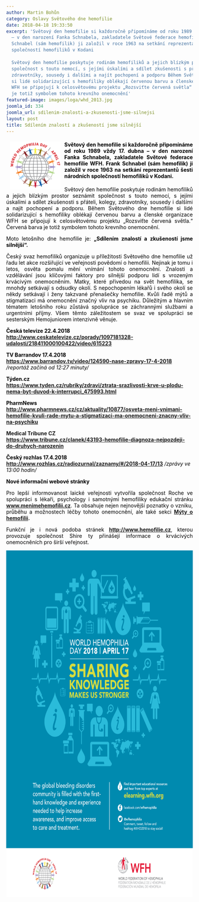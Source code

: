 ```yaml
---
author: Martin Bohůn
category: Oslavy Světového dne hemofilie
date: 2018-04-18 19:33:50
excerpt: 'Světový den hemofilie si každoročně připomínáme od roku 1989 vždy 17 dubna
  – v den narození Fanka Schnabela, zakladatele Světové federace hemofilie WFH Frank
  Schnabel (sám hemofilik) ji založil v roce 1963 na setkání reprezentantů šesti národních
  společností hemofiliků v Kodani

  Světový den hemofilie poskytuje rodinám hemofiliků a jejich blízkým prostor seznámit
  společnost s touto nemocí, s jejími úskalími a sdílet zkušenosti s přáteli, kolegy,
  zdravotníky, sousedy i dalšími a najít pochopení a podporu Během Světového dne hemofilie
  si lidé solidarizující s hemofiliky oblékají červenou barvu a členské organizace
  WFH se připojují k celosvětovému projektu „Rozsviťte červená světla“ Červená barva
  je totiž symbolem tohoto krevního onemocnění'
featured-image: images/loga/whd_2013.jpg
joomla_id: 334
joomla_url: sdilenim-znalosti-a-zkusenosti-jsme-silnejsi
layout: post
title: Sdílením znalostí a zkušeností jsme silnější
---
```


<h4 style="text-align: justify;"><img src="images/loga/whd_2013.jpg" border="0" width="137" height="129" style="float: left; margin-left: 10px; margin-right: 10px;" /><span style="color: #000000;">Světový den hemofilie si každoročně připomínáme od roku 1989 vždy 17. dubna – v den narození Fanka Schnabela, zakladatele Světové federace hemofilie WFH. Frank Schnabel (sám hemofilik) ji založil v roce 1963 na setkání reprezentantů šesti národních společností hemofiliků v Kodani.</span></h4>
<p style="text-align: justify;"><span style="color: #000000;">Světový den hemofilie poskytuje rodinám hemofiliků a jejich blízkým prostor seznámit společnost s touto nemocí, s jejími úskalími a sdílet zkušenosti s přáteli, kolegy, zdravotníky, sousedy i dalšími a najít pochopení a podporu. Během Světového dne hemofilie si lidé solidarizující s hemofiliky oblékají červenou barvu a členské organizace WFH se připojují k celosvětovému projektu „Rozsviťte červená světla.“ Červená barva je totiž symbolem tohoto krevního onemocnění.</span></p>

<p style="text-align: justify;"><span style="color: #000000;">Moto letošního dne hemofilie je: <strong>„Sdílením znalostí a zkušeností jsme silnější“.</strong></span></p>
<p style="text-align: justify;"><span style="color: #000000;">Český svaz hemofiliků organizuje u příležitosti Světového dne hemofilie už řadu let akce rozšiřující ve veřejnosti povědomí o hemofilii. Nejinak je tomu i letos, osvěta pomalu mění vnímání tohoto onemocnění. Znalosti a vzdělávání jsou klíčovými faktory pro silnější podporu lidí s vrozeným krvácivým onemocněním. Matky, které přivedou na svět hemofilika, se mnohdy setkávají s odsudky okolí. S nepochopením lékařů i svého okolí se někdy setkávají i ženy takzvané přenašečky hemofilie. Kvůli řadě mýtů a stigmatizaci má onemocnění značný vliv na psychiku. Důležitým a hlavním tématem letošního roku zůstává spolupráce se záchrannými službami a urgentními příjmy. Všem těmto záležitostem se svaz ve spolupráci se sesterským Hemojuniorem intenzivně věnuje.</span></p>
<p><strong><span style="color: #000000;"><strong>Česká televize 22.4.2018<br /><a href="http://www.ceskatelevize.cz/porady/1097181328-udalosti/218411000100422/video/615223" target="_blank" title="Česká televize o hemofilii 22.4.2018">http://www.ceskatelevize.cz/porady/1097181328-udalosti/218411000100422/video/615223</a><br /></strong></span></strong></p>
<p><strong><span style="color: #000000;"><strong>TV Barrandov 17.4.2018</strong></span><br /><a href="https://www.barrandov.tv/video/124590-nase-zpravy-17-4-2018" target="_blank">https://www.barrandov.tv/video/124590-nase-zpravy-17-4-2018</a> </strong><span style="color: #000000;"><em>/reportáž začíná od 12:27 minuty/</em></span></p>
<p><strong><span style="color: #000000;"><strong>Týden.cz</strong></span><br /><a href="https://www.tyden.cz/rubriky/zdravi/ztrata-srazlivosti-krve-u-plodu-nema-byt-duvod-k-interrupci_475993.html" target="_blank">https://www.tyden.cz/rubriky/zdravi/ztrata-srazlivosti-krve-u-plodu-nema-byt-duvod-k-interrupci_475993.html</a></strong></p>
<p><span style="color: #000000;"><strong>PharmNews</strong></span><br /><strong><a href="http://www.pharmnews.cz/cz/aktuality/10877/osveta-meni-vnimani-hemofilie-kvuli-rade-mytu-a-stigmatizaci-ma-onemocneni-znacny-vliv-na-psychiku" target="_blank">http://www.pharmnews.cz/cz/aktuality/10877/osveta-meni-vnimani-hemofilie-kvuli-rade-mytu-a-stigmatizaci-ma-onemocneni-znacny-vliv-na-psychiku</a></strong></p>
<p><strong>Medical Tribune CZ<a href="https://www.tribune.cz/clanek/43193-hemofilie-diagnoza-nejpozdeji-do-druhych-narozenin" target="_blank" data-saferedirecturl="https://www.google.com/url?hl=cs&amp;q=https://www.tribune.cz/clanek/43193-hemofilie-diagnoza-nejpozdeji-do-druhych-narozenin&amp;source=gmail&amp;ust=1524757744998000&amp;usg=AFQjCNGDfO328IkOqZ3_a_d30yw-0yDBuQ"><br />https://www.tribune.cz/clanek/43193-hemofilie-diagnoza-nejpozdeji-do-druhych-narozenin</a></strong></p>
<p><span style="color: #000000;"><strong>Český rozhlas 17.4.2018</strong></span><br /><strong><a href="http://www.rozhlas.cz/radiozurnal/zaznamy/#/2018-04-17/13" target="_blank">http://www.rozhlas.cz/radiozurnal/zaznamy/#/2018-04-17/13</a></strong> <span style="color: #000000;"><em>/zprávy ve 13:00 hodin/</em></span></p>
<p><span style="color: #000000;"><strong>Nové informační webové stránky</strong></span></p>
<p style="text-align: justify;"><span style="color: #000000;">Pro lepší informovanost laické veřejnosti vytvořila společnost Roche ve spolupráci s lékaři, psychology i samotnými hemofiliky edukační stránku</span> <strong><a href="http://www.menimehemofilii.cz" target="_blank">www.menimehemofilii.cz</a></strong>. <span style="color: #000000;">Ta obsahuje nejen nejnovější poznatky o vzniku, průběhu a možnostech léčby tohoto onemocnění, ale také sekci</span> <strong><a href="https://www.mojemedicina.cz/cs_cz/pruvodce-pacienta/diagnozy/Hemofilie/myty-o-hemofilii.html" target="_blank">Mýty o hemofilii</a>.</strong></p>
<p style="text-align: justify;"><span style="color: #000000;">Funkční je i nová podoba stránek</span> <strong><a href="http://www.hemofilie.cz/" target="_blank">http://www.hemofilie.cz</a></strong>, <span style="color: #000000;">kterou provozuje společnost Shire ty přinášejí informace o krvácivých onemocněních pro širší veřejnost.</span></p>
<p style="text-align: center;"><img src="images/uvodnik-clanku-foto/poster-whd2018_17x22in_en.jpg" border="0" width="736" height="936" /></p>
